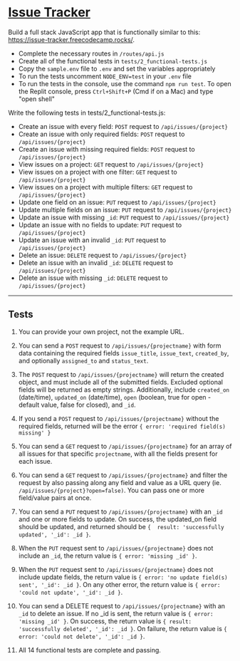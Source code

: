 # [Issue Tracker](https://www.freecodecamp.org/learn/quality-assurance/quality-assurance-projects/issue-tracker)

Build a full stack JavaScript app that is functionally similar to this: https://issue-tracker.freecodecamp.rocks/. 

* Complete the necessary routes in `/routes/api.js`
* Create all of the functional tests in `tests/2_functional-tests.js`
* Copy the `sample.env` file to `.env` and set the variables appropriately
* To run the tests uncomment `NODE_ENV=test` in your `.env` file
* To run the tests in the console, use the command `npm run test`. To open the Replit console, press `Ctrl+Shift+P` (Cmd if on a Mac) and type "open shell"

Write the following tests in tests/2_functional-tests.js:

* Create an issue with every field: `POST` request to `/api/issues/{project}`
* Create an issue with only required fields: `POST` request to `/api/issues/{project}`
* Create an issue with missing required fields: `POST` request to `/api/issues/{project}`
* View issues on a project: `GET` request to `/api/issues/{project}`
* View issues on a project with one filter: `GET` request to `/api/issues/{project}`
* View issues on a project with multiple filters: `GET` request to `/api/issues/{project}`
* Update one field on an issue: `PUT` request to `/api/issues/{project}`
* Update multiple fields on an issue: `PUT` request to `/api/issues/{project}`
* Update an issue with missing `_id`: `PUT` request to `/api/issues/{project}`
* Update an issue with no fields to update: `PUT` request to `/api/issues/{project}`
* Update an issue with an invalid `_id`: `PUT` request to `/api/issues/{project}`
* Delete an issue: `DELETE` request to `/api/issues/{project}`
* Delete an issue with an invalid `_id`: `DELETE` request to `/api/issues/{project}`
* Delete an issue with missing `_id`: `DELETE` request to `/api/issues/{project}`

---
## Tests

1. You can provide your own project, not the example URL.

1. You can send a `POST` request to ``/api/issues/{projectname}`` with form data containing the required fields `issue_title`, `issue_text`, `created_by`, and optionally `assigned_to` and `status_text`.

1. The `POST` request to `/api/issues/{projectname}` will return the created object, and must include all of the submitted fields. Excluded optional fields will be returned as empty strings. Additionally, include `created_on` (date/time), `updated_on` (date/time), `open` (boolean, true for open - default value, false for closed), and `_id`.

1. If you send a `POST` request to `/api/issues/{projectname}` without the required fields, returned will be the error `{ error: 'required field(s) missing' }`

1. You can send a `GET` request to `/api/issues/{projectname}` for an array of all issues for that specific `projectname`, with all the fields present for each issue.

1. You can send a `GET` request to `/api/issues/{projectname}` and filter the request by also passing along any field and value as a URL query (ie. `/api/issues/{project}?open=false)`. You can pass one or more field/value pairs at once.

1. You can send a `PUT` request to `/api/issues/{projectname}` with an `_id` and one or more fields to update. On success, the updated_on field should be updated, and returned should be `{  result: 'successfully updated', '_id': _id }`.

1. When the `PUT` request sent to `/api/issues/{projectname}` does not include an `_id`, the return value is `{ error: 'missing _id' }`.

1. When the `PUT` request sent to `/api/issues/{projectname}` does not include update fields, the return value is `{ error: 'no update field(s) sent', '_id': _id }`. On any other error, the return value is `{ error: 'could not update', '_id': _id }`.

1. You can send a DELETE request to `/api/issues/{projectname}` with an `_id` to delete an issue. If no _id is sent, the return value is `{ error: 'missing _id' }`. On success, the return value is `{ result: 'successfully deleted', '_id': _id }`. On failure, the return value is `{ error: 'could not delete', '_id': _id }`.

1. All 14 functional tests are complete and passing.